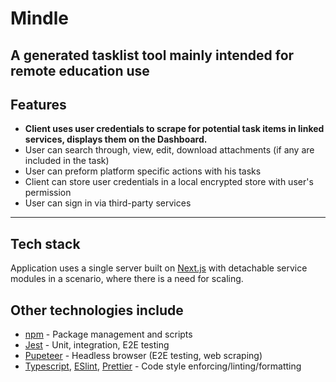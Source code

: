 # Mindle

A generated tasklist tool mainly intended for remote education use
---
## Features

* **Client uses user credentials to scrape for potential task items in linked services, displays them on the Dashboard.**
* User can search through, view, edit, download attachments (if any are included in the task)
* User can preform platform specific actions with his tasks
* Client can store user credentials in a local encrypted store with user's permission
* User can sign in via third-party services
---
## Tech stack

Application uses a single server built on [Next.js](https://nextjs.org/docs/getting-started) with detachable service modules in a scenario, where there is a need for scaling.

## Other technologies include
* [npm](https://www.npmjs.com/) - Package management and scripts
* [Jest](https://jestjs.io/) - Unit, integration, E2E testing
* [Pupeteer](https://pptr.dev/) - Headless browser (E2E testing, web scraping)
* [Typescript](https://www.typescriptlang.org/), [ESlint](https://eslint.org/), [Prettier](https://prettier.io/) - Code style enforcing/linting/formatting
